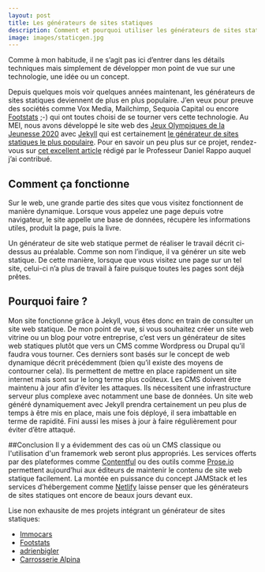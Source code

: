 ```yaml
---
layout: post
title: Les générateurs de sites statiques
description: Comment et pourquoi utiliser les générateurs de sites statiques
image: images/staticgen.jpg
---
```

Comme à mon habitude, il ne s’agit pas ici d’entrer dans les détails techniques mais simplement de développer mon point de vue sur une technologie, une idée ou un concept.

Depuis quelques mois voir quelques années maintenant, les générateurs de sites statiques deviennent de plus en plus populaire. J’en veux pour preuve des sociétés comme Vox Media, Mailchimp, Sequoia Capital ou encore [Footstats](http://www.foostats.ch) ;-) qui ont toutes choisi de se tourner vers cette technologie. Au MEI, nous avons développé le site web des [Jeux Olympiques de la Jeunesse 2020](http://www.lausanne2020.com/fr/) avec [Jekyll](http://www.jekyllrb.com) qui est certainement [le générateur de sites statiques le plus populaire](https://www.staticgen.com/). Pour en savoir un peu plus sur ce projet, rendez-vous sur [cet excellent article](http://blog.comem.ch/2017/05/04/les-jeux-olympiques-du-code/) rédigé par le Professeur Daniel Rappo auquel j’ai contribué.

## Comment ça fonctionne

Sur le web, une grande partie des sites que vous visitez fonctionnent de manière dynamique. Lorsque vous appelez une page depuis votre navigateur, le site appelle une base de données, récupère les informations utiles, produit la page, puis la livre.

Un générateur de site web statique permet de réaliser le travail décrit ci-dessus au préalable. Comme son nom l’indique, il va générer un site web statique. De cette manière, lorsque que vous visitez une page sur un tel site, celui-ci n’a plus de travail à faire puisque toutes les pages sont déjà prêtes.

## Pourquoi faire ?

Mon site fonctionne grâce à Jekyll, vous êtes donc en train de consulter un site web statique. De mon point de vue, si vous souhaitez créer un site web vitrine ou un blog pour votre entreprise, c’est vers un générateur de sites web statiques plutôt que vers un CMS comme Wordpress ou Drupal qu’il faudra vous tourner. Ces derniers sont basés sur le concept de web dynamique décrit précédemment (bien qu’il existe des moyens de contourner cela). Ils permettent de mettre en place rapidement un site internet mais sont sur le long terme plus coûteux. Les CMS doivent être maintenu à jour afin d’éviter les attaques. Ils nécessitent une infrastructure serveur plus complexe avec notamment une base de données. Un site web généré dynamiquement avec Jekyll prendra certainement un peu plus de temps à être mis en place, mais une fois déployé, il sera imbattable en terme de rapidité. Fini aussi les mises à jour à faire régulièrement pour éviter d’être attaqué.

##Conclusion
Il y a évidemment des cas où un CMS classique ou l'utilisation d'un framemork web seront plus appropriés. Les services offerts par des plateformes comme [Contentful](https://www.contentful.com) ou des outils comme [Prose.io](http://prose.io/) permettent aujourd’hui aux éditeurs de maintenir le contenu de site web statique facilement. La montée en puissance du concept JAMStack et les services d’hébergement comme [Netlify](https://www.netlify.com) laisse penser que les générateurs de sites statiques ont encore de beaux jours devant eux.

Lise non exhausite de mes projets intégrant un générateur de sites statiques:
* [Immocars](http://www.immocars.ch)
* [Footstats](http://www.footstats.ch)
* [adrienbigler](http://www.adrienbigler.ch)
* [Carrosserie Alpina](http://www.carrosserie-alpina.ch)

 
